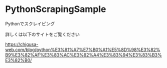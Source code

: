 # PythonScrapingSample
Pythonでスクレイピング

詳しくは以下のサイトをご覧ください

<https://chigusa-web.com/blog/python%E3%81%A7%E7%B0%A1%E5%8D%98%E3%82%B9%E3%82%AF%E3%83%AC%E3%82%A4%E3%83%94%E3%83%B3%E3%82%B0/>
